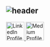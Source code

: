 ## ![header](https://capsule-render.vercel.app/api?type=wave&color=auto&height=300&section=header&text=Greeting%20Everyone&fontSize=90)

<a href="https://www.linkedin.com/in/sunnychuenchom/" target="_blank" rel="noopener noreferrer">
  <img height="50" src="![image](https://github.com/user-attachments/assets/d7ca50d8-e0cb-4e18-8ba7-56dd00df044c)
" alt="LinkedIn Profile" />
</a>

<a href="https://medium.com/@sunnyttc" target="_blank" rel="noopener noreferrer">
  <img height="50" src="![image](https://github.com/user-attachments/assets/7d6830e9-a2aa-4aba-826e-e444597dfcd7)
" alt="Medium Profile" />
</a>

<!--
**Sunnyttc1992/Sunnyttc1992** is a ✨ _special_ ✨ repository because its `README.md` (this file) appears on your GitHub profile.

Here are some ideas to get you started:

- 🔭 I’m currently working on ...
- 🌱 I’m currently learning ...
- 👯 I’m looking to collaborate on ...
- 🤔 I’m looking for help with ...
- 💬 Ask me about ...
- 📫 How to reach me: ...
- 😄 Pronouns: ...
- ⚡ Fun fact: ...
-->
